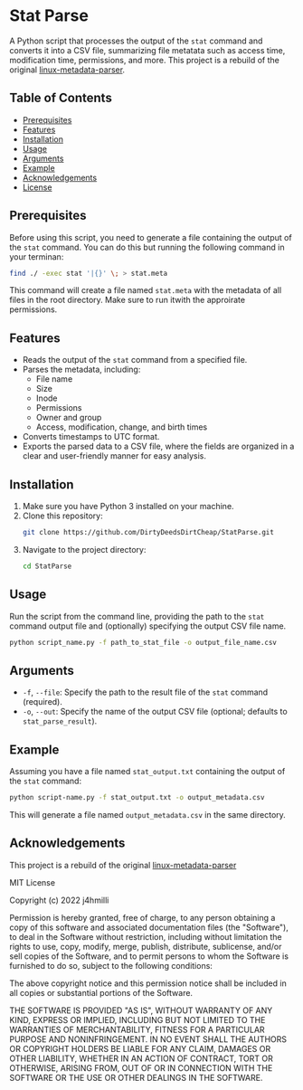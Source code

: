 
# Stat Parse

A Python script that processes the output of the `stat` command and converts it into a CSV file, summarizing file metatata such as access time, modification time, permissions, and more. This project is a rebuild of the original [linux-metadata-parser](https://github.com/genes1sx/linux-metadata-parser).

## Table of Contents
- [Prerequisites](#prerequisites)
- [Features](#features)
- [Installation](#installation)
- [Usage](#usage)
- [Arguments](#arguments)
- [Example](#example)
- [Acknowledgements](#acknowledgements)
- [License](#license)

## Prerequisites

Before using this script, you need to generate a file containing the output of the `stat` command. You can do this but running the following command in your terminan:


```bash
find ./ -exec stat '|{}' \; > stat.meta
```

This command will create a file named `stat.meta` with the metadata of all files in the root directory. Make sure to run itwith the approirate permissions.

## Features 
- Reads the output of the `stat` command from a specified file.
- Parses the metadata, including:
  - File name
  - Size
  - Inode
  - Permissions
  - Owner and group
  - Access, modification, change, and birth times
- Converts timestamps to UTC format.
- Exports the parsed data to a CSV file, where the fields are organized in a clear and user-friendly manner for easy analysis.

## Installation

1. Make sure you have Python 3 installed on your machine.
2. Clone this repository:
   ```bash
   git clone https://github.com/DirtyDeedsDirtCheap/StatParse.git
   ```
3. Navigate to the project directory:
   ```bash
   cd StatParse
   ```

## Usage

Run the script from the command line, providing the path to the `stat` command output file and (optionally) specifying the output CSV file name.

```bash
python script_name.py -f path_to_stat_file -o output_file_name.csv
```

## Arguments

- `-f`, `--file`: Specify the path to the result file of the `stat` command (required).
- `-o`, `--out`: Specify the name of the output CSV file (optional; defaults to `stat_parse_result`).

## Example

Assuming you have a file named `stat_output.txt` containing the output of the `stat` command:

```bash
python script-name.py -f stat_output.txt -o output_metadata.csv
```

This will generate a file named `output_metadata.csv` in the same directory.

## Acknowledgements

This project is a rebuild of the original [linux-metadata-parser](https://github.com/genes1sx/linux-metadata-parser)

MIT License

Copyright (c) 2022 j4hmilli

Permission is hereby granted, free of charge, to any person obtaining a copy
of this software and associated documentation files (the "Software"), to deal
in the Software without restriction, including without limitation the rights
to use, copy, modify, merge, publish, distribute, sublicense, and/or sell
copies of the Software, and to permit persons to whom the Software is
furnished to do so, subject to the following conditions:

The above copyright notice and this permission notice shall be included in all
copies or substantial portions of the Software.

THE SOFTWARE IS PROVIDED "AS IS", WITHOUT WARRANTY OF ANY KIND, EXPRESS OR
IMPLIED, INCLUDING BUT NOT LIMITED TO THE WARRANTIES OF MERCHANTABILITY,
FITNESS FOR A PARTICULAR PURPOSE AND NONINFRINGEMENT. IN NO EVENT SHALL THE
AUTHORS OR COPYRIGHT HOLDERS BE LIABLE FOR ANY CLAIM, DAMAGES OR OTHER
LIABILITY, WHETHER IN AN ACTION OF CONTRACT, TORT OR OTHERWISE, ARISING FROM,
OUT OF OR IN CONNECTION WITH THE SOFTWARE OR THE USE OR OTHER DEALINGS IN THE
SOFTWARE.
